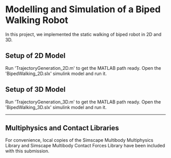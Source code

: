 # Modelling and Simulation of a Biped Walking Robot

In this project, we implemented the static walking of biped robot in 2D and 3D. 

## Setup of 2D Model

Run 'TrajectoryGeneration_2D.m' to get the MATLAB path ready.
Open the 'BipedWalking_2D.slx' simulink model and run it.

## Setup of 3D Model

Run 'TrajectoryGeneration_3D.m' to get the MATLAB path ready.
Open the 'BipedWalking_3D.slx' simulink model and run it.

---

## Multiphysics and Contact Libraries
For convenience, local copies of the Simscape Multibody Multiphysics Library and
Simscape Multibody Contact Forces Library have been included with this submission.